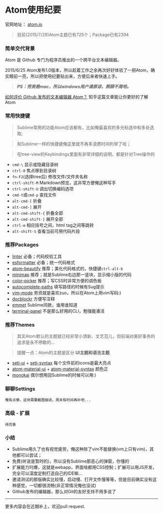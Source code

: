 # Atom使用纪要

官网地址： [atom.io](https://atom.io)

> 目前(2015/7/29)Atom主题已有725个；Package已有2394

### 简单交代背景
  Atom 是 Github 专门为程序员推出的一个跨平台文本编辑器。

  2015/6/25 Atom发布1.0版本，所以趁着工作之余再次好好体验了一把Atom，确实眼前一亮，所以把使用纪要贴出来，方便后来者快速上手。

> ___PS：劳资是mac，所以windows用户请原谅，照顾不周哈。___

  [如何评价 Github 发布的文本编辑器 Atom？](http://www.zhihu.com/question/22867204) 知乎这篇文章能让你更好的了解Atom

### 常用快捷键
> Sublime常用的功能Atom应该都有，比如俺最喜欢的多光标选中和多处选取;

> 和Sublime一样的快捷键俺这里就不再多浪费时间列举了哈；

> 在tree-view的Keybindings里面有非常详细的说明，都是针对Tree操作的

- ```cmd-\``` 显示或隐藏目录树
- ```ctrl-0``` 焦点移到目录树
- ```fn-F2```(选择tree后) 修改文件/文件夹名称
- ```ctrl-shift-M``` Markdown预览，这非常方便俺这种写手
- ```ctrl-shift-U``` 调出切换编码选项
- ```cmd-t```或```cmd-p``` 查找文件
- ```alt-cmd-[``` 折叠
- ```alt-cmd-]``` 展开
- ```alt-cmd-shift-{``` 折叠全部
- ```alt-cmd-shift-}``` 展开全部
- ```ctrl-m``` 相应括号之间，html tag之间等跳转
- ```alt-shift-S``` 查看当前可用代码片段

### 推荐Packages
- [linter](https://atom.io/packages/linter) 必备；代码校验工具
- [esformatter](https://atom.io/packages/esformatter) 必备；统一代码格式
- [atom-beautify](https://atom.io/packages/atom-beautify) 推荐；美化代码格式的，快捷键```ctrl-alt-b```
- [minimap](https://atom.io/packages/minimap) 推荐；就是Sublime右边那一竖块，显示缩小版的代码
- [color-picker](https://atom.io/packages/color-picker) 推荐；写CSS时非常方便的调色板
- [autocomplete-paths](https://atom.io/packages/autocomplete-paths) 填写路径的时候有Sug提示
- [vim-mode](https://atom.io/packages/vim-mode) 劳资就是喜欢zuo，所以在Atom上用vim写码:)
- [docblockr](https://atom.io/packages/docblockr) 方便写注释
- [emmet](https://atom.io/packages/emmet) Sublime同款，谁用谁知道
- [terminal-panel](https://atom.io/packages/terminal-panel) 不是那么好用的CLI，勉强能凑活


### 推荐Themes
> 其实Atom默认的主题就已经非常小清新、文艺范儿，但前端对美好事务的追求是永不停歇的...

> 提醒一点：Atom的主题是区分 __UI主题和语法主题__

- [seti-ui](https://atom.io/themes/seti-ui) + [seti-syntax](https://atom.io/themes/seti-syntax) 每个文件前的icons是最大亮点
- [atom-material-ui](https://atom.io/themes/atom-material-ui) + [atom-material-syntax](https://atom.io/themes/atom-material-syntax) 颜色正
- [monokai](https://atom.io/themes/monokai) 偶尔想用回Sublime的时候可以用:)

### 聊聊Settings
```
俺有点懒，这块需要截图细说，周末有时间再补吧...
```

### 高级 - 扩展
```
待完善
```

### 小结
- Sublime用久了也有视觉疲劳，俺这种除了vim不能替换(vm上只有vim)，其他都可以尝试；
- 免费(听说是暂时的)，所以没有Sublime那恶心的弹窗，你懂的
- 扩展能力叼爆，这就是webapp，界面啥都用CSS控制；扩展可以用JS开发，完全可以深度定制打造自己的IDE嘛...
- 邀请测试的那版确实比较慢，启动慢、打开文件慢等等，但是目前确实没有这种感觉，一切都很流畅(非正常情况俺也没试)
- Github发布的编辑器，那么对Git的友好支持不用多说了

---

更多内容会在近期补上，欢迎pull request.
